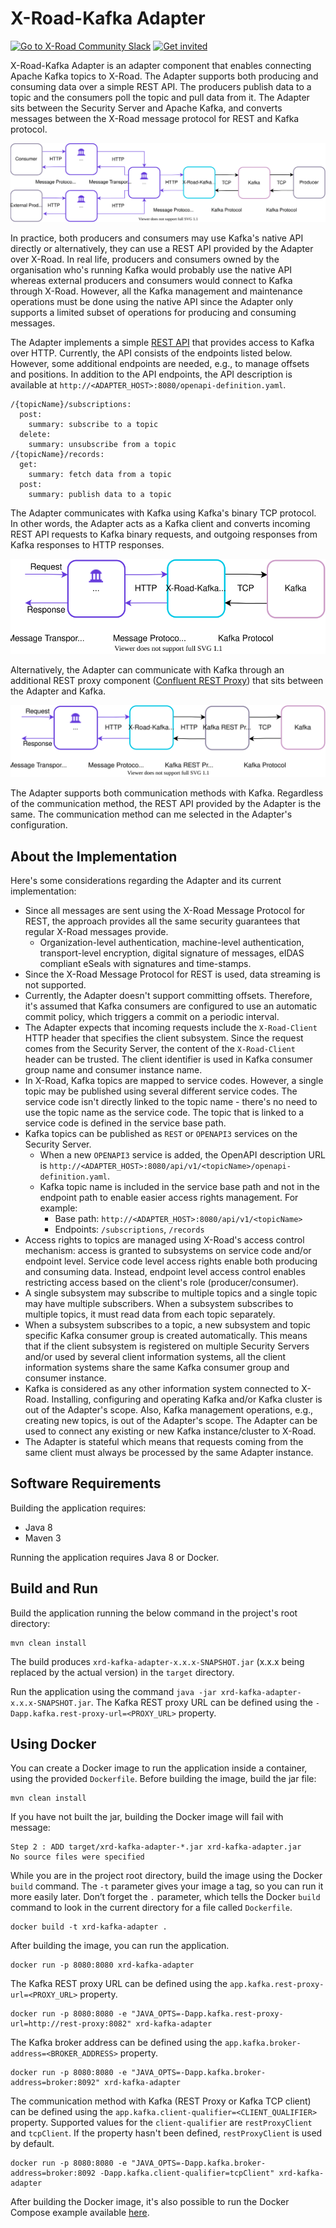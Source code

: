 # X-Road-Kafka Adapter

[![Go to X-Road Community Slack](https://img.shields.io/badge/Go%20to%20Community%20Slack-grey.svg)](https://jointxroad.slack.com/)
[![Get invited](https://img.shields.io/badge/No%20Slack-Get%20invited-green.svg)](https://x-road.global/community)

X-Road-Kafka Adapter is an adapter component that enables connecting Apache Kafka topics to X-Road. The Adapter 
supports both producing and consuming data over a simple REST API. The producers publish data to a topic and the consumers
poll the topic and pull data from it. The Adapter sits between the Security Server and Apache Kafka, and converts 
messages between the X-Road message protocol for REST and Kafka protocol. 

![](images/x-road-kafka-adapter-diagram-3.svg)

In practice, both producers and consumers may use Kafka's native API directly or alternatively, they can use a REST API 
provided by the Adapter over X-Road. In real life, producers and consumers owned by the organisation who's running Kafka 
would probably use the native API whereas external producers and consumers would connect to Kafka through X-Road. 
However, all the Kafka management and maintenance operations must be done using the native API since the Adapter only 
supports a limited subset of operations for producing and consuming messages.

The Adapter implements a simple [REST API](src/main/resources/public/openapi-definition.yaml) that provides access to 
Kafka over HTTP. Currently, the API consists of the endpoints listed below. However, some additional endpoints are needed,
e.g., to manage offsets and positions. In addition to the API endpoints, the API description is available at
`http://<ADAPTER_HOST>:8080/openapi-definition.yaml`.


```
/{topicName}/subscriptions:
  post:
    summary: subscribe to a topic
  delete:
    summary: unsubscribe from a topic
/{topicName}/records:
  get:
    summary: fetch data from a topic
  post:
    summary: publish data to a topic
```

The Adapter communicates with Kafka using Kafka's binary TCP protocol. In other words, the Adapter acts as a Kafka client
and converts incoming REST API requests to Kafka binary requests, and outgoing responses from Kafka responses to HTTP
responses.

![](images/x-road-kafka-adapter-diagram-1.svg)

Alternatively, the Adapter can communicate with Kafka through an additional REST proxy component 
([Confluent REST Proxy](https://github.com/confluentinc/kafka-rest)) that sits between the Adapter and Kafka. 

![](images/x-road-kafka-adapter-diagram-2.svg)

The Adapter supports both communication methods with Kafka. Regardless of the communication method, the REST API 
provided by the Adapter is the same. The communication method can me selected in the Adapter's configuration.

## About the Implementation

Here's some considerations regarding the Adapter and its current implementation:

- Since all messages are sent using the X-Road Message Protocol for REST, the approach provides all the same security
guarantees that regular X-Road messages provide.
  - Organization-level authentication, machine-level authentication, transport-level encryption, digital signature of 
  messages, eIDAS compliant eSeals with signatures and time-stamps.
- Since the X-Road Message Protocol for REST is used, data streaming is not supported.
- Currently, the Adapter doesn't support committing offsets. Therefore, it's assumed that Kafka consumers are 
  configured to use an automatic commit policy, which triggers a commit on a periodic interval.
- The Adapter expects that incoming requests include the `X-Road-Client` HTTP header that specifies the client subsystem. 
  Since the request comes from the Security Server, the content of the `X-Road-Client` header can be trusted. The client
  identifier is used in Kafka consumer group name and consumer instance name.
- In X-Road, Kafka topics are mapped to service codes. However, a single topic may be published using several different 
service codes. The service code isn't directly linked to the topic name - there's no need to use the topic name as the
service code. The topic that is linked to a service code is defined in the service base path.
- Kafka topics can be published as `REST` or `OPENAPI3` services on the Security Server.
  - When a new `OPENAPI3` service is added, the OpenAPI description URL is 
  `http://<ADAPTER_HOST>:8080/api/v1/<topicName>/openapi-definition.yaml`.
  - Kafka topic name is included in the service base path and not in the endpoint path to enable easier access rights
  management. For example: 
    - Base path: `http://<ADAPTER_HOST>:8080/api/v1/<topicName>`
    - Endpoints: `/subscriptions`, `/records`
- Access rights to topics are managed using X-Road's access control mechanism: access is granted to subsystems on service 
code and/or endpoint level. Service code level access rights enable both producing and consuming data. Instead, endpoint 
level access control enables restricting access based on the client's role (producer/consumer).
- A single subsystem may subscribe to multiple topics and a single topic may have multiple subscribers. When a subsystem
subscribes to multiple topics, it must read data from each topic separately.
- When a subsystem subscribes to a topic, a new subsystem and topic specific Kafka consumer group is created 
automatically. This means that if the client subsystem is registered on multiple Security Servers and/or used by several 
client information systems, all the client information systems share the same Kafka consumer group and consumer instance.
- Kafka is considered as any other information system connected to X-Road. Installing, configuring and operating Kafka 
and/or Kafka cluster is out of the Adapter's scope. Also, Kafka management operations, e.g., creating new topics, is out
of the Adapter's scope. The Adapter can be used to connect any existing or new Kafka instance/cluster to X-Road.
- The Adapter is stateful which means that requests coming from the same client must always be processed by the same
Adapter instance. 

## Software Requirements

Building the application requires:

* Java 8
* Maven 3

Running the application requires Java 8 or Docker.

## Build and Run

Build the application running the below command in the project's root directory:

```
mvn clean install
```

The build produces `xrd-kafka-adapter-x.x.x-SNAPSHOT.jar` (x.x.x being replaced by the actual version) in the `target` directory.

Run the application using the command `java -jar xrd-kafka-adapter-x.x.x-SNAPSHOT.jar`. The Kafka REST proxy URL can be defined using the `-Dapp.kafka.rest-proxy-url=<PROXY_URL>` property.

## Using Docker

You can create a Docker image to run the application inside a container, using the provided `Dockerfile`. Before building the image, build the jar file:

```
mvn clean install
```

If you have not built the jar, building the Docker image will fail with message:

```
Step 2 : ADD target/xrd-kafka-adapter-*.jar xrd-kafka-adapter.jar
No source files were specified
```

While you are in the project root directory, build the image using the Docker `build` command. The `-t` parameter gives your image a tag, so you can run it more easily later. Don’t forget the `.` parameter, which tells the Docker `build` command to look in the current directory for a file called `Dockerfile`.

```
docker build -t xrd-kafka-adapter .
```

After building the image, you can run the application.

```
docker run -p 8080:8080 xrd-kafka-adapter
```

The Kafka REST proxy URL can be defined using the `app.kafka.rest-proxy-url=<PROXY_URL>` property.

```
docker run -p 8080:8080 -e "JAVA_OPTS=-Dapp.kafka.rest-proxy-url=http://rest-proxy:8082" xrd-kafka-adapter
```

The Kafka broker address can be defined using the `app.kafka.broker-address=<BROKER_ADDRESS>` property.

```
docker run -p 8080:8080 -e "JAVA_OPTS=-Dapp.kafka.broker-address=broker:8092" xrd-kafka-adapter
```

The communication method with Kafka (REST Proxy or Kafka TCP client) can be defined using the 
`app.kafka.client-qualifier=<CLIENT_QUALIFIER>` property. Supported values for the `client-qualifier` are
`restProxyClient` and `tcpClient`. If the property hasn't been defined, `restProxyClient` is used by default.

```
docker run -p 8080:8080 -e "JAVA_OPTS=-Dapp.kafka.broker-address=broker:8092 -Dapp.kafka.client-qualifier=tcpClient" xrd-kafka-adapter
```

After building the Docker image, it's also possible to run the Docker Compose example available [here](docker-compose/README.md).
